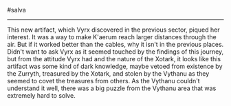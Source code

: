 #salva 

---

This new artifact, which Vyrx discovered in the previous sector, piqued her interest. It was a way to make K'aerum reach larger distances through the air. But if it worked better than the cables, why it isn't in the previous places. Didn't want to ask Vyrx as it seemed touched by the findings of this journey, but from the attitude Vyrx had and the nature of the Xotark, it looks like this artifact was some kind of dark knowledge, maybe vetoed from existence by the Zurryth, treasured by the Xotark, and stolen by the Vythanu as they seemed to covet the treasures from others. As the Vythanu couldn't understand it well, there was a big puzzle from the Vythanu area that was extremely hard to solve.